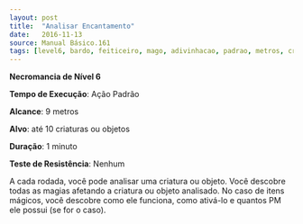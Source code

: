 ```yaml
---
layout: post
title:  "Analisar Encantamento"
date:   2016-11-13
source: Manual Básico.161
tags: [level6, bardo, feiticeiro, mago, adivinhacao, padrao, metros, criatura, objeto, minuto, nenhum]
---
```


**Necromancia de Nível 6**

**Tempo de Execução**: Ação Padrão

**Alcance**: 9 metros

**Alvo**: até 10 criaturas ou objetos

**Duração**: 1 minuto

**Teste de Resistência**: Nenhum

A cada rodada, você pode analisar uma criatura ou objeto. Você descobre todas as magias afetando a criatura ou objeto analisado. No caso de itens mágicos, você descobre como ele funciona, como ativá-lo e quantos PM ele possui (se for o caso).